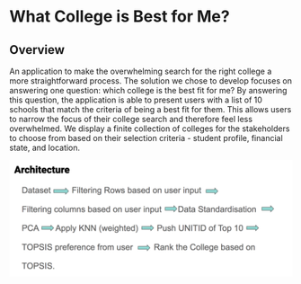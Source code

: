 # What College is Best for Me?

## Overview
An application to make the overwhelming search for the right college a more straightforward process. The solution we chose to develop focuses on answering one question: which college is the best fit for me? By answering this question, the application is able to present users with a list of 10 schools that match the criteria of being a best fit for them. This allows users to narrow the focus of their college search and therefore feel less overwhelmed. We display a finite collection of colleges for the stakeholders to choose from based on their selection criteria - student profile, financial state, and location.

![Architecture](https://github.com/parthnagori/What-college-is-best-for-me/blob/master/architecture.png?raw=true "architecture")



